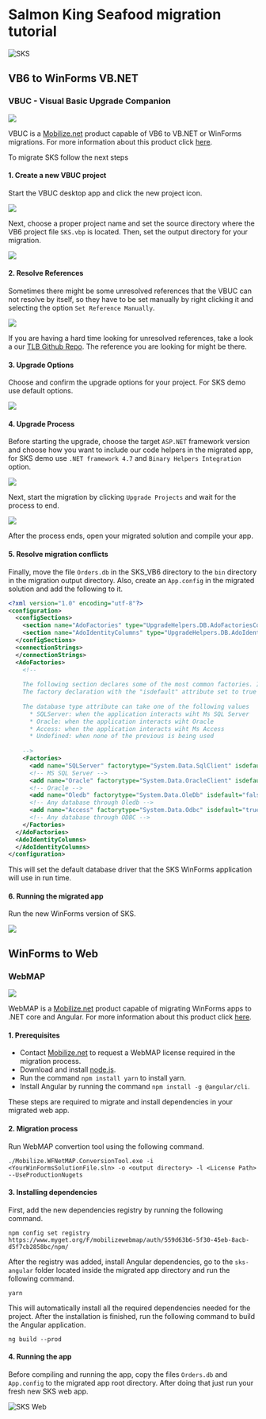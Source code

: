 # Salmon King Seafood migration tutorial

![SKS](/assets/SKS.PNG)

## VB6 to WinForms VB.NET

### **VBUC** - Visual Basic Upgrade Companion

![](/assets/VBUC-logo.webp)

VBUC is a [Mobilize.net](https://www.mobilize.net/) product capable of VB6 to VB.NET or WinForms migrations. For more information about this product click [here](https://www.mobilize.net/vbuc-free-trial).

To migrate SKS follow the next steps

#### 1. Create a new VBUC project

Start the VBUC desktop app and click the new project icon.

![](/assets//NewProject.PNG)

Next, choose a proper project name and set the source directory where the VB6 project file `SKS.vbp` is located. Then, set the output directory for your migration.

![](/assets//NewProjectSKS.png)

#### 2. Resolve References
Sometimes there might be some unresolved references that the VBUC can not resolve by itself, so they have to be set manually by right clicking it and selecting the option `Set Reference Manually`.

![](/assets//ResolveReferences.PNG)

If you are having a hard time looking for unresolved references, take a look a our [TLB Github Repo](https://github.com/orellabac/TLBRepo.git). The reference you are looking for might be there.

#### 3. Upgrade Options

Choose and confirm the upgrade options for your project. For SKS demo use default options. 

![](/assets//UpgradeOptions.PNG)

#### 4. Upgrade Process

Before starting the upgrade, choose the target `ASP.NET` framework version and choose how you want to include our code helpers in the migrated app, for SKS demo use `.NET framework 4.7` and `Binary Helpers Integration` option.

![](/assets//UpgradeOutput.PNG)

Next, start the migration by clicking `Upgrade Projects` and wait for the process to end.

![](/assets//AfterMigration.PNG)

After the process ends, open your migrated solution and compile your app.

#### 5. Resolve migration conflicts

Finally, move the file `Orders.db` in the SKS_VB6 directory to the `bin` directory in the migration output directory. Also, create an `App.config` in the migrated solution and add the following to it.

``` xml
<?xml version="1.0" encoding="utf-8"?>
<configuration>
  <configSections>
    <section name="AdoFactories" type="UpgradeHelpers.DB.AdoFactoriesConfigurationSection, UpgradeHelpers.DB.Essentials" allowExeDefinition="MachineToApplication" allowLocation="true" />
    <section name="AdoIdentityColumns" type="UpgradeHelpers.DB.AdoIdentityColumnsConfigurationSection, UpgradeHelpers.DB.Essentials" allowExeDefinition="MachineToApplication" allowLocation="true" />
  </configSections>
  <connectionStrings>
  </connectionStrings>
  <AdoFactories>
    <!--
    
    The following section declares some of the most common factories. It can be modified in order to accomplish your needs.
	The factory declaration with the "isdefault" attribute set to true will be used by the upgraded application as the current provider factory.
    
    The database type attribute can take one of the following values
      * SQLServer: when the application interacts wiht Ms SQL Server
      * Oracle: when the application interacts wiht Oracle
      * Access: when the application interacts wiht Ms Access
      * Undefined: when none of the previous is being used
    
    -->
    <Factories>
      <add name="SQLServer" factorytype="System.Data.SqlClient" isdefault="false" databasetype="SQLServer" />
      <!-- MS SQL Server -->
      <add name="Oracle" factorytype="System.Data.OracleClient" isdefault="false" databasetype="Oracle" />
      <!-- Oracle -->
      <add name="Oledb" factorytype="System.Data.OleDb" isdefault="false" databasetype="Access" />
      <!-- Any database through Oledb -->
      <add name="Access" factorytype="System.Data.Odbc" isdefault="true" databasetype="Access" />
      <!-- Any database through ODBC -->
    </Factories>
  </AdoFactories>
  <AdoIdentityColumns>
  </AdoIdentityColumns>
</configuration>
```

This will set the default database driver that the SKS WinForms application will use in run time.

#### 6. Running the migrated app

Run the new WinForms version of SKS.

![](/assets/SKS.png)

## WinForms to Web

### WebMAP

![](/assets/WebMAP.png)

WebMAP is a [Mobilize.net](https://www.mobilize.net/) product capable of migrating WinForms apps to .NET core and Angular. For more information about this product click [here](https://www.mobilize.net/webmap).

#### 1. Prerequisites
 
* Contact [Mobilize.net](https://www.mobilize.net/) to request a WebMAP license required in the migration process.
* Download and install [node.js](https://nodejs.org/en/download/). 
* Run the command  `npm install yarn` to install yarn.
* Install Angular by running the command `npm install -g @angular/cli`.

These steps are required to migrate and install dependencies in your migrated web app.

#### 2. Migration process

Run WebMAP convertion tool using the following command.

```
./Mobilize.WFNetMAP.ConversionTool.exe -i <YourWinFormsSolutionFile.sln> -o <output directory> -l <License Path> --UseProductionNugets
```

#### 3. Installing dependencies

First, add the new dependencies registry by running the following command.

```
npm config set registry https://www.myget.org/F/mobilizewebmap/auth/559d63b6-5f30-45eb-8acb-d5f7cb2858bc/npm/
```

After the registry was added, install Angular dependencies, go to the `sks-angular` folder located inside the migrated app directory and run the following command.

```
yarn
```
This will automatically install all the required dependencies needed for the project. After the installation is finished, run the following command to build the Angular application.

```
ng build --prod
```

#### 4. Running the app

Before compiling and running the app, copy the files `Orders.db` and `App.config` to the migrated app root directory. After doing that just run your fresh new SKS web app.

![SKS Web](/assets/SKSWeb.png)
